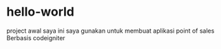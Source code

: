 # hello-world
project awal saya ini saya gunakan untuk membuat aplikasi point of sales
Berbasis codeigniter

